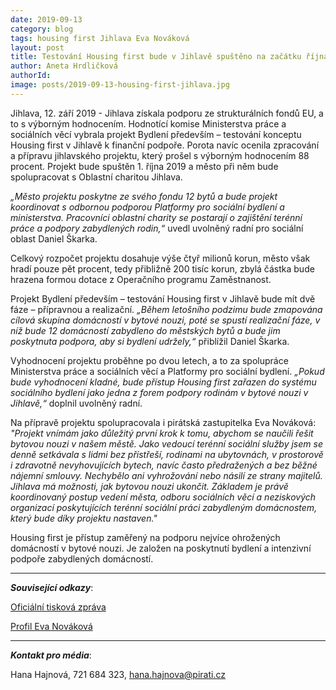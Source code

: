 ```yaml
---
date: 2019-09-13
category: blog
tags: housing first Jihlava Eva Nováková
layout: post
title: Testování Housing first bude v Jihlavě spuštěno na začátku října
author: Aneta Hrdličková
authorId:  
image: posts/2019-09-13-housing-first-jihlava.jpg
---
```

Jihlava, 12. září 2019 - Jihlava získala podporu ze strukturálních fondů EU, a to s výborným hodnocením. Hodnotící komise Ministerstva práce a sociálních věcí vybrala projekt Bydlení především – testování konceptu Housing first v Jihlavě k finanční podpoře. Porota navíc ocenila zpracování a přípravu jihlavského projektu, který prošel s výborným hodnocením 88 procent. Projekt bude spuštěn 1. října 2019 a město při něm bude spolupracovat s Oblastní charitou Jihlava.

*„Město projektu poskytne ze svého fondu 12 bytů a bude projekt koordinovat s odbornou podporou Platformy pro sociální bydlení a ministerstva. Pracovníci oblastní charity se postarají o zajištění terénní práce a podpory zabydlených rodin,“* uvedl uvolněný radní pro sociální oblast Daniel Škarka.

Celkový rozpočet projektu dosahuje výše čtyř milionů korun, město však hradí pouze pět procent, tedy přibližně 200 tisíc korun, zbylá částka bude hrazena formou dotace z Operačního programu Zaměstnanost. 

Projekt Bydlení především – testování Housing first v Jihlavě bude mít dvě fáze – přípravnou a realizační. *„Během letošního podzimu bude zmapována cílová skupina domácností v bytové nouzi, poté se spustí realizační fáze, v níž bude 12 domácností zabydleno do městských bytů a bude jim poskytnuta podpora, aby si bydlení udržely,“* přiblížil Daniel Škarka.

Vyhodnocení projektu proběhne po dvou letech, a to za spolupráce Ministerstva práce a sociálních věcí a Platformy pro sociální bydlení. *„Pokud bude vyhodnocení kladné, bude přístup Housing first zařazen do systému sociálního bydlení jako jedna z forem podpory rodinám v bytové nouzi v Jihlavě,“* doplnil uvolněný radní.

Na přípravě projektu spolupracovala i pirátská zastupitelka Eva Nováková: *"Projekt vnímám jako důležitý první krok k tomu, abychom se naučili řešit bytovou nouzi v našem městě. Jako vedoucí terénní sociální služby jsem se denně setkávala s lidmi bez přístřeší, rodinami na ubytovnách, v prostorově i zdravotně nevyhovujících bytech, navíc často předražených a bez běžné nájemní smlouvy. Nechybělo ani vyhrožování nebo násilí ze strany majitelů. Jihlava má možnosti, jak bytovou nouzi ukončit. Základem je právě koordinovaný postup vedení města, odboru sociálních věcí a neziskových organizací poskytujících terénní sociální práci zabydleným domácnostem, který bude díky projektu nastaven."*

Housing first je přístup zaměřený na podporu nejvíce ohrožených domácností v bytové nouzi. Je založen na poskytnutí bydlení a intenzivní podpoře zabydlených domácností.

---

***Související odkazy***:

[Oficiální tisková zpráva](https://jihlava.cz/testovani-housing-first-bude-spusteno-na-zacatku-rijna/d-534646/p1=103430?fbclid=IwAR1CiKM2-kZY0WQihBmv0ZfOQtXxp8sJbJMYkk53v-0_svVOLKmKxFqyYkE)

[Profil Eva Nováková](https://wiki.pirati.cz/lide/eva_novakova)

---

***Kontakt pro média***:

Hana Hajnová, 721 684 323, hana.hajnova@pirati.cz
